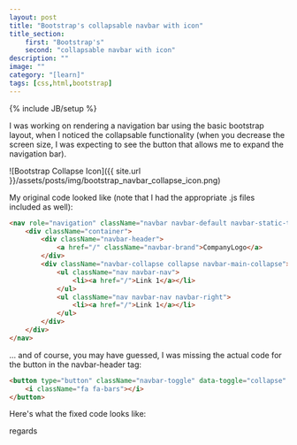 ```yaml
---
layout: post
title: "Bootstrap's collapsable navbar with icon"
title_section:
    first: "Bootstrap's"
    second: "collapsable navbar with icon"
description: ""
image: ""
category: "[learn]"
tags: [css,html,bootstrap]
---
```

{% include JB/setup %}


I was working on rendering a navigation bar using the basic bootstrap layout,
when I noticed the collapsable functionality (when you decrease the screen
size, I was expecting to see the button that allows me to expand the
navigation bar).

![Bootstrap Collapse Icon]({{ site.url }}/assets/posts/img/bootstrap_navbar_collapse_icon.png)

My original code looked like (note that I had the appropriate .js files
included as well):

```html
<nav role="navigation" className="navbar navbar-default navbar-static-top">
    <div className="container">
        <div className="navbar-header">
            <a href="/" className="navbar-brand">CompanyLogo</a>
        </div>
        <div className="navbar-collapse collapse navbar-main-collapse">
            <ul className="nav navbar-nav">
                <li><a href="/">Link 1</a></li>
            </ul>
            <ul className="nav navbar-nav navbar-right">
                <li><a href="/">Link 1</a></li>
            </ul>
        </div>
    </div>
</nav>
```

... and of course, you may have guessed, I was missing the actual code for the
button in the navbar-header tag:

```html
<button type="button" className="navbar-toggle" data-toggle="collapse" data-target=".navbar-main-collapse">
    <i className="fa fa-bars"></i>
</button>
```

Here's what the fixed code looks like:
<script src="https://gist.github.com/khanduri/2dabdf79240374c357d1.js"></script>

regards

